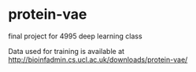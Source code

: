 # protein-vae
final project for 4995 deep learning class

Data used for training is available at http://bioinfadmin.cs.ucl.ac.uk/downloads/protein-vae/

